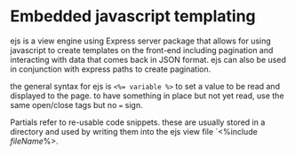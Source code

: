 # Embedded javascript templating

ejs is a view engine using Express server package that allows for using javascript to create templates on the front-end including pagination and interacting with data that comes back in JSON format. ejs can also be used in conjunction with express paths to create pagination. 

the general syntax for ejs is `<%= variable %>` to set a value to be read and displayed to the page. to have something in place but not yet read, use the same open/close tags but no `=` sign. 

Partials refer to re-usable code snippets. these are usually stored in a directory and used by writing them into the ejs view file `<%include *fileName*%>.